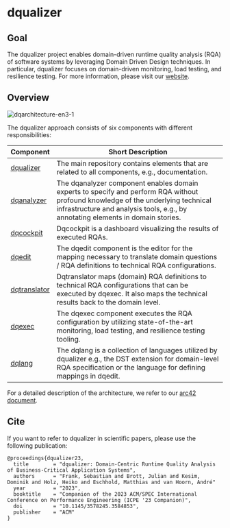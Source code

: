 # dqualizer

## Goal
The dqualizer project enables domain-driven runtime quality analysis (RQA) of software systems by leveraging Domain Driven Design techniques. In particular, dqualizer focuses on domain-driven monitoring, load testing, and resilience testing.
For more information, please visit our [website](https://dqualizer.github.io/).

## Overview

![dqarchitecture-en3-1](https://user-images.githubusercontent.com/18191871/224370639-2b793379-6727-465a-bbd6-fd46a9326c11.png)

The dqualizer approach consists of six components with different responsibilities: 

| **Component** | **Short Description** |
|---------------|-----------------------|
| [dqualizer](https://github.com/dqualizer/dqualizer)   | The main repository contains elements that are related to all components, e.g., documentation.  |
| [dqanalyzer](https://github.com/dqualizer/dqanalyzer)   | The dqanalyzer component enables domain experts to specify and perform RQA without profound knowledge of the underlying technical infrastructure and analysis tools, e.g., by annotating elements in domain stories.  |
| [dqcockpit](https://github.com/dqualizer/dqcockpit)   |  Dqcockpit is a dashboard visualizing the results of executed RQAs. |
| [dqedit](https://github.com/dqualizer/dqedit)   | The dqedit component is the editor for the mapping necessary to translate domain questions / RQA definitions to technical RQA configurations. |
| [dqtranslator](https://github.com/dqualizer/dqtranslator)   | Dqtranslator maps (domain) RQA definitions to technical RQA configurations that can be executed by dqexec. It also maps the technical results back to the domain level. |
| [dqexec](https://github.com/dqualizer/dqexec)   |  The dqexec component executes the RQA configuration by utilizing state-of-the-art monitoring, load testing, and resilience testing tooling. |
| [dqlang](https://github.com/dqualizer/dqlang)   | The dqlang is a collection of languages utilized by dqualizer e.g., the DST extension for domain-level RQA specification or the language for defining mappings in dqedit.  |

For a detailed description of the architecture, we refer to our [arc42 document](https://dqualizer.github.io/dqualizer). 

## Cite
If you want to refer to dqualizer in scientific papers, please use the following publication:

    @proceedings{dqualizer23,
      title        = "dqualizer: Domain-Centric Runtime Quality Analysis of Business-Critical Application Systems",
      authors      = "Frank, Sebastian and Brott, Julian and Kesim, Dominik and Holz, Heiko and Eschhold, Matthias and van Hoorn, André"
      year         = "2023",
      booktitle    = "Companion of the 2023 ACM/SPEC International Conference on Performance Engineering (ICPE '23 Companion)",
      doi          = "10.1145/3578245.3584853",
      publisher    = "ACM"
    }

